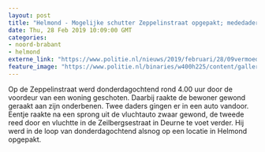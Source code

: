 ```yaml
---
layout: post
title: "Helmond - Mogelijke schutter Zeppelinstraat opgepakt; mededader zwaar gewond in ziekenhuis"
date: Thu, 28 Feb 2019 10:09:00 GMT
categories: 
- noord-brabant 
- helmond 
externe_link: "https://www.politie.nl/nieuws/2019/februari/28/09vermoedelijke-schutter-zeppelinstraat-opgepakt-mededader-zwaar-gewond-in-ziekenhuis.html"
feature_image: "https://www.politie.nl/binaries/w400h225/content/gallery/politie/nieuws/2019/februari/20190228-dl-tijdlijn-helmond-zeppelinstraat.jpg"
---
```


Op de Zeppelinstraat werd donderdagochtend rond 4.00 uur door de voordeur van een woning geschoten. Daarbij raakte de bewoner gewond geraakt aan zijn onderbenen.  Twee daders gingen er in een auto vandoor. Eentje raakte na een sprong uit de vluchtauto zwaar gewond, de tweede reed door en vluchtte in de Zeilbergsestraat in Deurne te voet verder. Hij werd in de loop van donderdagochtend alsnog op een locatie in Helmond opgepakt.

